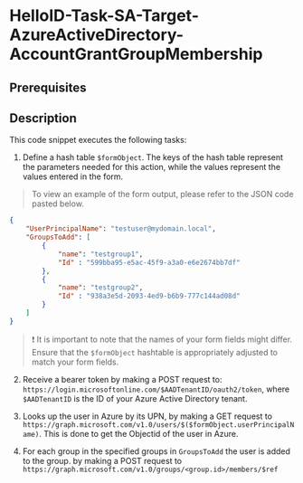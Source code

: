 
# HelloID-Task-SA-Target-AzureActiveDirectory-AccountGrantGroupMembership

## Prerequisites

## Description

This code snippet executes the following tasks:

1. Define a hash table `$formObject`. The keys of the hash table represent the parameters needed for this action, while the values represent the values entered in the form.

> To view an example of the form output, please refer to the JSON code pasted below.

```json
{
    "UserPrincipalName": "testuser@mydomain.local",
    "GroupsToAdd": [
        {
            "name": "testgroup1",
            "Id" : "599bba95-e5ac-45f9-a3a0-e6e2674bb7df"
        },
        {
            "name": "testgroup2",
            "Id" : "938a3e5d-2093-4ed9-b6b9-777c144ad08d"
        }
    ]
}

```

> :exclamation: It is important to note that the names of your form fields might differ. Ensure that the `$formObject` hashtable is appropriately adjusted to match your form fields.

2. Receive a bearer token by making a POST request to: `https://login.microsoftonline.com/$AADTenantID/oauth2/token`, where `$AADTenantID` is the ID of your Azure Active Directory tenant.

3. Looks up the user in Azure by its UPN, by making a GET request to  `https://graph.microsoft.com/v1.0/users/$($formObject.userPrincipalName)`.  This is done to get the Objectid of the user in Azure.

4. For each group in the specified groups in  `GroupsToAdd` the user is added to the group. by making a POST request to  `https://graph.microsoft.com/v1.0/groups/<group.id>/members/$ref`
